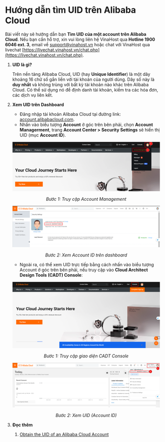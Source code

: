 # Hướng dẫn tìm UID trên Alibaba Cloud
Bài viết này sẽ hướng dẫn bạn **Tìm UID của một account trên Alibaba Cloud**. Nếu bạn cần hỗ trợ, xin vui lòng liên hệ VinaHost qua **Hotline 1900 6046 ext. 3**, email về [support@vinahost.vn](mailto:support@vinahost.vn) hoặc chat với VinaHost qua livechat [https://livechat.vinahost.vn/chat.php](https://livechat.vinahost.vn/chat.php).

1. **UID là gì?**

	Trên nền tảng Alibaba Cloud, UID (hay  **Unique Identifier**) là một dãy khoảng 16 chữ số gắn liền với tài khoản của người dùng. Dãy số này là **duy nhất** và không trùng với bất kỳ tài khoản nào khác trên Alibaba Cloud. Có thể sử dụng nó để định danh tài khoản, kiểm tra các hóa đơn, các dịch vụ liên kết.
2. **Xem UID trên Dashboard**
	- Đăng nhập tài khoản Alibaba Cloud tại đường link: [account.alibabacloud.com](https://account.alibabacloud.com/).
	- Nhấn vào biểu tượng **Account** ở góc trên bên phải, chọn **Account Managerment**, trang **Account Center > Security Settings** sẽ hiển thị UID (mục **Account ID**).
	
	![](images/Ali_UID01.png)
	*<center>Bước 1: Truy cập Account Management</center>*
	
	 ![](images/Ai_UID03.png)
	*<center>Bước 2: Xem Account ID trên dashboard</center>*
	
	- Ngoài ra, có thể xem UID trực tiếp bằng cách nhấn vào biểu tượng Account ở góc trên bên phải, nếu truy cập vào **Cloud Architect Design Tools (CADT) Console**:
	
	![](images/Ali_UID04.png)
	*<center>Bước 1: Truy cập giao diện CADT Console</center>*
	
	![](images/Ali_UID02.png)
	*<center>Bước 2: Xem UID (Account ID)</center>*
	
1. **Đọc thêm**
	1. [Obtain the UID of an Alibaba Cloud Account](https://www.alibabacloud.com/help/en/cadt/support/how-do-i-obtain-the-unique-identifier-of-an-alibaba-cloud-account)

